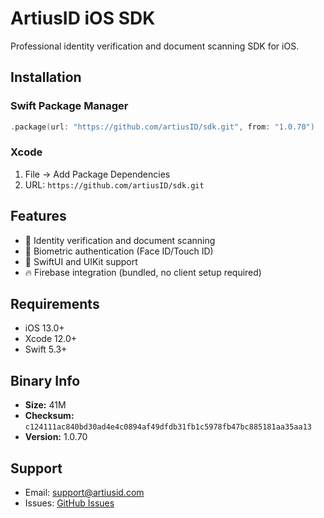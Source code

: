 # ArtiusID iOS SDK

Professional identity verification and document scanning SDK for iOS.

## Installation

### Swift Package Manager
```swift
.package(url: "https://github.com/artiusID/sdk.git", from: "1.0.70")
```

### Xcode
1. File → Add Package Dependencies
2. URL: `https://github.com/artiusID/sdk.git`

## Features

- 📱 Identity verification and document scanning
- 🔐 Biometric authentication (Face ID/Touch ID)
- 🎨 SwiftUI and UIKit support
- 🔥 Firebase integration (bundled, no client setup required)

## Requirements

- iOS 13.0+
- Xcode 12.0+
- Swift 5.3+

## Binary Info

- **Size:**  41M
- **Checksum:** `c124111ac840bd30ad4e4c0894af49dfdb31fb1c5978fb47bc885181aa35aa13`
- **Version:** 1.0.70

## Support

- Email: support@artiusid.com
- Issues: [GitHub Issues](https://github.com/artiusID/sdk/issues)
